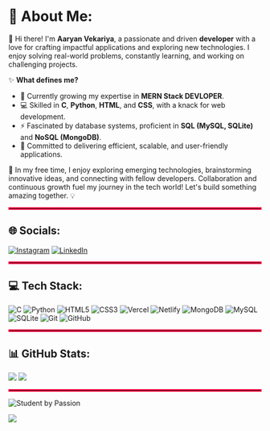 # 💫 About Me:

👋 Hi there! I'm **Aaryan Vekariya**, a passionate and driven **developer** with a love for crafting impactful applications and exploring new technologies. I enjoy solving real-world problems, constantly learning, and working on challenging projects.  

✨ **What defines me?**  
- 🌱 Currently growing my expertise in **MERN Stack DEVLOPER**.  
- 💻 Skilled in **C**, **Python**, **HTML**, and **CSS**, with a knack for web development.  
- ⚡ Fascinated by database systems, proficient in **SQL (MySQL, SQLite)** and **NoSQL (MongoDB)**.  
- 🚀 Committed to delivering efficient, scalable, and user-friendly applications.  

🌟 In my free time, I enjoy exploring emerging technologies, brainstorming innovative ideas, and connecting with fellow developers. Collaboration and continuous growth fuel my journey in the tech world! Let's build something amazing together. 💡

<hr style="border: 2px solid #FA003F;" />

## 🌐 Socials:
[![Instagram](https://img.shields.io/badge/Instagram-%23E4405F.svg?logo=Instagram&logoColor=white&style=for-the-badge&labelColor=black)](https://www.instagram.com/a_d.e_v_o_l_k_n/)
[![LinkedIn](https://img.shields.io/badge/LinkedIn-%230077B5.svg?style=for-the-badge&logo=linkedin&logoColor=white)](https://linkedin.com/in/aaryan-vekariya-647257272)  

<hr style="border: 2px solid #FA003F;" />

## 💻 Tech Stack:
![C](https://img.shields.io/badge/c-%2300599C.svg?style=for-the-badge&logo=c&logoColor=white)  ![Python](https://img.shields.io/badge/python-%2314354C.svg?style=for-the-badge&logo=python&logoColor=white)  ![HTML5](https://img.shields.io/badge/html5-%23E34F26.svg?style=for-the-badge&logo=html5&logoColor=white)  ![CSS3](https://img.shields.io/badge/css3-%231572B6.svg?style=for-the-badge&logo=css3&logoColor=white)  ![Vercel](https://img.shields.io/badge/vercel-%23000000.svg?style=for-the-badge&logo=vercel&logoColor=white)  ![Netlify](https://img.shields.io/badge/netlify-%23000000.svg?style=for-the-badge&logo=netlify&logoColor=#00C7B7)  ![MongoDB](https://img.shields.io/badge/MongoDB-%234ea94b.svg?style=for-the-badge&logo=mongodb&logoColor=white)  ![MySQL](https://img.shields.io/badge/mysql-%234479A1.svg?style=for-the-badge&logo=mysql&logoColor=white) ![SQLite](https://img.shields.io/badge/sqlite-%2307405e.svg?style=for-the-badge&logo=sqlite&logoColor=white)  ![Git](https://img.shields.io/badge/git-%23F05033.svg?style=for-the-badge&logo=git&logoColor=white)  ![GitHub](https://img.shields.io/badge/github-%23121011.svg?style=for-the-badge&logo=github&logoColor=white)  

<hr style="border: 2px solid #FA003F;" />

## 📊 GitHub Stats:

![](https://github-readme-stats.vercel.app/api?username=aaryanvekariya&theme=dark&hide_border=false&include_all_commits=false&count_private=false&bg_color=0d1117&title_color=FA003F&text_color=ffffff&icon_color=)
![](https://github-readme-streak-stats.herokuapp.com/?user=aaryanvekariya&theme=dark&hide_border=false)  

<hr style="border: 2px solid #FA003F;" />

![Student by Passion](https://img.shields.io/badge/Professional%20Student%20-%E2%9C%94-skyblue?style=for-the-badge&logo=github&logoColor=white) 

[![](https://visitcount.itsvg.in/api?id=aaryanvekariya&icon=0&color=6)](https://visitcount.itsvg.in)

<!-- Created with 💻 by Aryan Vekariya -->








